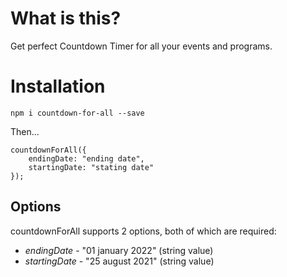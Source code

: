 # What is this?

Get perfect Countdown Timer for all your events and programs.

# Installation

`npm i countdown-for-all --save`

Then...

```
countdownForAll({
    endingDate: "ending date",
    startingDate: "stating date"
});
```

## Options

countdownForAll supports 2 options, both of which are required:

- _endingDate_ - "01 january 2022" (string value)
- _startingDate_ - "25 august 2021" (string value)
